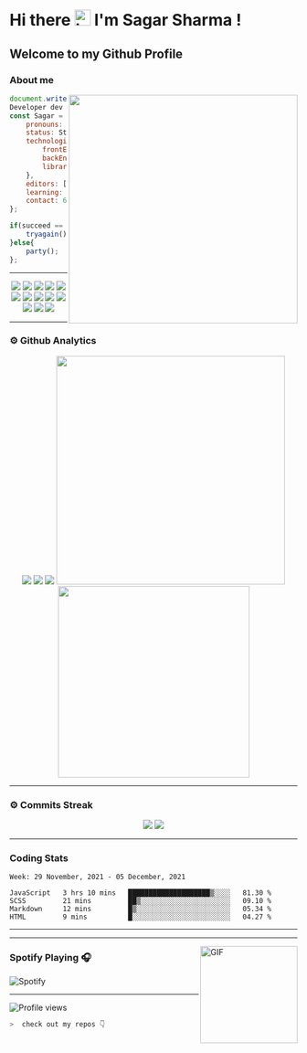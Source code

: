 # Hi there <img src="https://user-images.githubusercontent.com/1303154/88677602-1635ba80-d120-11ea-84d8-d263ba5fc3c0.gif" width="28px" alt="hi"> I'm Sagar Sharma !
## Welcome to my Github Profile 

### About me 

<img align='right' src="https://media.giphy.com/media/l0HlTy9x8FZo0XO1i/giphy.gif" width="400">

```js
document.write("Hello World");
Developer dev = new Developer(Sagar Sharma);
const Sagar = {
    pronouns: "he" | "his",
    status: Student,
    technologies: {
        frontEnd: [HTML, CSS, SASS, Javascript],
        backEnd: [Node.js, Express.js, Mongoose.js, MongoDB],
        libraries: [Bootstrap, JQuery]
    },
    editors: [VS Code, Sublime Text 3, PyCharm],
    learning: [Python],
    contact: 6969sagarsharma@gmail.com
};

if(succeed == false){
    tryagain();
}else{
    party();
};
```
---
<p align="center">
<img src="https://img.shields.io/badge/HTML5-E34F26?style=for-the-badge&logo=html5&logoColor=white" />
<img src="https://img.shields.io/badge/CSS3-1572B6?style=for-the-badge&logo=css3&logoColor=white" />
<img src="https://img.shields.io/badge/Javascript-323330?style=for-the-badge&logo=javascript&logoColor=F7DF1E" />
<img src="https://img.shields.io/badge/Node.js-43853D?style=for-the-badge&logo=node.js&logoColor=white" />
<img src="https://img.shields.io/badge/Express.js-404D59?style=for-the-badge" />
<img src="https://img.shields.io/badge/jQuery-0769AD?style=for-the-badge&logo=jquery&logoColor=white" />
<img src="https://img.shields.io/badge/Bootstrap-563D7C?style=for-the-badge&logo=bootstrap&logoColor=white">
<img src="https://img.shields.io/badge/MongoDB-4EA94B?style=for-the-badge&logo=mongodb&logoColor=white">
<img src="https://img.shields.io/badge/Python-FFD43B?style=for-the-badge&logo=python&logoColor=darkgreen">
<img src="https://img.shields.io/badge/Git-F05032?style=for-the-badge&logo=git&logoColor=white">
<img src="https://img.shields.io/badge/Sass-CC6699?style=for-the-badge&logo=sass&logoColor=white">
<img src="https://img.shields.io/badge/npm-CB3837?style=for-the-badge&logo=npm&logoColor=white">
<img src="https://img.shields.io/badge/Markdown-000000?style=for-the-badge&logo=markdown&logoColor=white">
</p>

---

### ⚙ Github Analytics

<p align="center">
<img src="https://github-profile-summary-cards.vercel.app/api/cards/repos-per-language?username=sagar-sharma-7&theme=nord_dark">
<img src="https://github-profile-summary-cards.vercel.app/api/cards/most-commit-language?username=sagar-sharma-7&theme=nord_dark" >
<img src="https://github-profile-trophy.vercel.app/?username=sagar-sharma-7&theme=darkhub">
<img src="https://github-readme-stats.vercel.app/api?username=sagar-sharma-7&theme=blue-green" width="400">
<img src="https://github-readme-stats.vercel.app/api/top-langs/?username=sagar-sharma-7&theme=chartreuse-dark&layout=compact" width="335">
</p>

---
### ⚙ Commits Streak 

<p align="center">
<img src="https://github-readme-streak-stats.herokuapp.com/?user=sagar-sharma-7&theme=radical">
<img src="https://activity-graph.herokuapp.com/graph?username=Sagar-Sharma-7&bg_color=000000&color=4fff67&line=4fff67&point=ffffff&area=true&hide_border=true">
</p>


___

### Coding Stats
<!--START_SECTION:waka-->
```text
Week: 29 November, 2021 - 05 December, 2021

JavaScript   3 hrs 10 mins   ████████████████████▒░░░░   81.30 % 
SCSS         21 mins         ██▒░░░░░░░░░░░░░░░░░░░░░░   09.10 % 
Markdown     12 mins         █▒░░░░░░░░░░░░░░░░░░░░░░░   05.34 % 
HTML         9 mins          █░░░░░░░░░░░░░░░░░░░░░░░░   04.27 % 
```
<!--END_SECTION:waka-->
____

___
<img align="right" alt="GIF" height="170px" src="https://media.giphy.com/media/J5B1Y8QZnzXXbLQIBu/giphy.gif" />

### Spotify Playing 🎧
![Spotify](https://novatorem-kyzbk7wxl-bardiesel.vercel.app/api/spotify)


----

![Profile views](https://profile-counter.glitch.me/Sagar-Sharma-7/count.svg)


```zsh
>  check out my repos 👇
```
